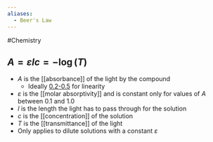 ```yaml
---
aliases:
  - Beer's Law
---
```

#Chemistry 
## $A=\varepsilon lc=-\log(T)$
* $A$ is the [[absorbance]] of the light by the compound
	* Ideally [0.2-0.5](https://en.wikipedia.org/wiki/Beer%E2%80%93Lambert_law#:~:text=The%20law%20tends%20to%20break,in%20the%20Beer%E2%80%93Lambert%20law.) for linearity
* $\varepsilon$ is the [[molar absorptivity]] and is constant only for values of $A$ between 0.1 and 1.0
* $l$ is the length the light has to pass through for the solution
* $c$ is the [[concentration]] of the solution
* $T$ is the [[transmittance]] of the light
* Only applies to dilute solutions with a constant $\displaystyle \varepsilon$